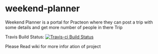 # weekend-planner
Weekend Planner is a portal for Practeon where they can post a trip with some details and get more number of people in there Trip

Travis Build Status:
[![Travis-ci Build Status](https://travis-ci.org/ankitsin/weekend-planner.svg?branch=master)](https://travis-ci.org/ankitsin/weekend-planner)

Please Read wiki for more infor ation of project
